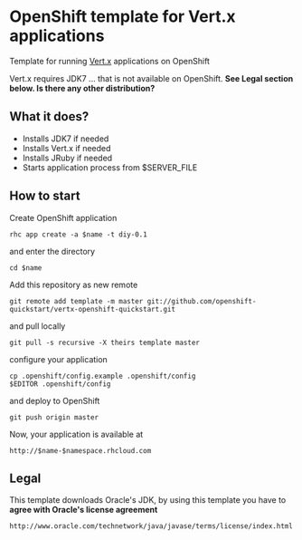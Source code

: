 # OpenShift template for Vert.x applications

Template for running [Vert.x](https://github.com/purplefox/vert.x) applications on OpenShift

Vert.x requires JDK7 ... that is not available on OpenShift. **See Legal section below. Is there any other distribution?**

## What it does?

* Installs JDK7 if needed
* Installs Vert.x if needed
* Installs JRuby if needed
* Starts application process from $SERVER_FILE

## How to start

Create OpenShift application

	rhc app create -a $name -t diy-0.1

and enter the directory

	cd $name

Add this repository as new remote

	git remote add template -m master git://github.com/openshift-quickstart/vertx-openshift-quickstart.git

and pull locally

	git pull -s recursive -X theirs template master

configure your application

	cp .openshift/config.example .openshift/config
	$EDITOR .openshift/config

and deploy to OpenShift

	git push origin master

Now, your application is available at

	http://$name-$namespace.rhcloud.com

## Legal

This template downloads Oracle's JDK, by using this template you have to **agree with Oracle's license agreement**

	http://www.oracle.com/technetwork/java/javase/terms/license/index.html

